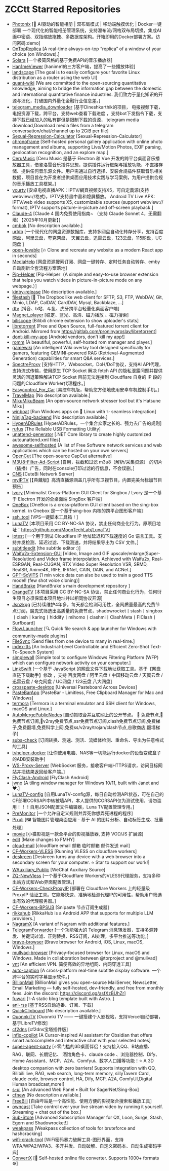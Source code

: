 # ZCCtt Starred Repositories

- [Photonix](https://github.com/li88iioo/Photonix)	[🤖 AI驱动的智能相册 | 双布局模式 | 移动端触摸优化 | Docker一键部署  一个现代化的智能相册管理系统，支持瀑布流/网格双布局切换，集成AI画中密语、双指缩放拖拽、多数据库架构。开箱即用的Docker部署方案。访问密码:demo]
- [OnTopReplica](https://github.com/LorenzCK/OnTopReplica)	[A real-time always-on-top “replica” of a window of your choice (on Windows).]
- [Solara](https://github.com/akudamatata/Solara)	[一个极简风格的基于免费API的音乐播放器]
- [Han1meViewer](https://github.com/misaka10032w/Han1meViewer)	[hanime1的三方客户端，提高了一些播放体验]
- [landscape](https://github.com/ThisSeanZhang/landscape)	[The goal is to easily configure your favorite Linux distribution as a router using the web UI]
- [quant-wiki](https://github.com/LLMQuant/quant-wiki)	[We are committed to the open-sourcing quantitative knowledge, aiming to bridge the information gap between the domestic and international quantitative finance industries. 我们致力于量化知识的开源与汉化，打破国内外量化金融行业信息差。]
- [telegram_media_downloader](https://github.com/tangyoha/telegram_media_downloader)	[基于Dineshkarthik的项目， 电报视频下载，电报资源下载，跨平台，支持web查看下载进度 ，支持bot下发指令下载，支持下载已经加入的私有群但是限制下载的资源， telegram media download,Download media files from a telegram conversation/chat/channel up to 2GiB per file]
- [Sexual-Repression-Calculator](https://github.com/banlanzs/Sexual-Repression-Calculator)	[Sexual-Repression-Calculator]
- [chronoframe](https://github.com/HoshinoSuzumi/chronoframe)	[Self-hosted personal gallery application with online photo management and albums, supporting Live/Motion Photos, EXIF parsing, geolocation recognition, and an explore map.]
- [CeruMusic](https://github.com/timeshiftsauce/CeruMusic)	[Ceru Music 是基于 Electron 和 Vue 开发的跨平台桌面音乐播放器工具，借鉴洛雪音乐插件思想，提供插件运行框架与播放功能，不直接存储、提供任何音乐源文件。用户需通过自行选择、安装合规插件获取音乐相关数据，项目旨在为开发者提供桌面应用技术实践与学习案例，为用户提供合规的音乐播放工具框架。]
- [yourtv](https://github.com/horsemail/yourtv)	[安卓电视直播APK：IPTV/網頁視頻支持X5，可自定義源(支持webview://格式)，IPTV支持畫中畫和熄屏播放。 Android TV Live APK: IPTV/web video supports X5, customizable sources (support webview:// format), IPTV supports picture-in-picture and off-screen playback.]
- [Claude-4](https://github.com/china-claude/Claude-4)	[Claude 4 国内免费使用指南~ （支持 Claude Sonnet 4，无需翻墙）【2025年10月更新】]
- [cmbok](https://github.com/hlning/cmbok)	[No description available.]
- [urldb](https://github.com/ctwj/urldb)	[一个现代化的网盘资源数据库，支持多网盘自动化转存分享，支持百度网盘，阿里云盘，夸克网盘， 天翼云盘，迅雷云盘，123云盘，115网盘，UC网盘 ]
- [open-lovable](https://github.com/firecrawl/open-lovable)	[🔥 Clone and recreate any website as a modern React app in seconds]
- [MediaHelp](https://github.com/JieWSOFT/MediaHelp)	[网盘资源搜索订阅、网盘一键转存、定时任务自动转存、emby自动刷新全套流程方案落地]
- [Pip-Helper](https://github.com/yaolifeng0629/Pip-Helper)	[Pip-Helper（A simple and easy-to-use browser extension that helps you watch videos in picture-in-picture mode on any webpage.）]
- [kinby-release](https://github.com/kinby-official/kinby-release)	[No description available.]
- [filestash](https://github.com/mickael-kerjean/filestash)	[:file_folder: The Dropbox like web client for SFTP, S3, FTP, WebDAV, Git, Minio, LDAP, CalDAV, CardDAV, Mysql, Backblaze, ...]
- [dtv](https://github.com/chen-zeong/dtv)	[抖音、b站、斗鱼、虎牙跨平台轻量化桌面客户端]
- [Magnet_player](https://github.com/zaidielykelee/Magnet_player)	[稳定、蓝光、高清、磁力播放 、磁力搜索]
- [biliscope](https://github.com/gaogaotiantian/biliscope)	[Bilibili chrome extension to show uploader's stats]
- [libretorrent](https://github.com/proninyaroslav/libretorrent)	[Free and Open Source, full-featured torrent client for Android. Mirrored from https://gitlab.com/proninyaroslav/libretorrent]
- [dont-kill-my-app](https://github.com/urbandroid-team/dont-kill-my-app)	[Android vendors, don't kill my app!]
- [romm](https://github.com/rommapp/romm)	[A beautiful, powerful, self-hosted rom manager and player.]
- [gamewiki](https://github.com/rimulu030/gamewiki)	[An intelligent Wiki overlay tool designed specifically for gamers, featuring GEMINI-powered RAG (Retrieval-Augmented Generation) capabilities for smart Q&A services.]
- [SpectreProxy](https://github.com/XyzenSun/SpectreProxy)	[支持HTTP，Websocket，DoH/DoT协议，支持AI API代理，支持流式传输，使用原生 TCP Socket 解决 fetch API 的隐私泄露问题并提供灵活的回退策略解决TCP Socket 目前无法连接到 Cloudflare 自身的 IP 段的问题的Cloudflare Worker代理程序。]
- [Easycontrol_For_Car](https://github.com/eiyooooo/Easycontrol_For_Car)	[易控车机版，帮助您方便地使用安卓车机控制手机。]
- [TravelMap](https://github.com/liaanj/TravelMap)	[No description available.]
- [MikuMikuBeam](https://github.com/sammwyy/MikuMikuBeam)	[An open-source network stresser tool but it's Hatsune Miku]
- [winboat](https://github.com/TibixDev/winboat)	[Run Windows apps on 🐧 Linux with ✨ seamless integration]
- [NinjiaTag-backend](https://github.com/zhzhzhy/NinjiaTag-backend)	[No description available.]
- [HyperADRules](https://github.com/Lynricsy/HyperADRules)	[HyperADRules，一个集合众家之长的、强力去广告的规则]
- [rufus](https://github.com/pbatard/rufus)	[The Reliable USB Formatting Utility]
- [unattend-generator](https://github.com/cschneegans/unattend-generator)	[.NET Core library to create highly customized autounattend.xml files]
- [awesome-selfhosted](https://github.com/awesome-selfhosted/awesome-selfhosted)	[A list of Free Software network services and web applications which can be hosted on your own servers]
- [OpenCut](https://github.com/OpenCut-app/OpenCut)	[The open-source CapCut alternative]
- [M3U8-Filter-Ad-Script](https://github.com/ltxlong/M3U8-Filter-Ad-Script)	[自用，拦截和过滤 m3u8（解析/采集资源） 的切片（插播）广告，同时在console打印过滤的行信息，不会误删。]
- [CNS](https://github.com/mmmdbybyd/CNS)	[CuteBi Network Server]
- [myIPTV](https://github.com/suxuang/myIPTV)	[【典藏版】高清直播源涵盖几乎所有卫视节目，内置完美台标加节目预告]
- [lvory](https://github.com/xiaoxhao/lvory)	[Minimalist Cross-Platform GUI Client for Singbox / Lvory 是一个基于 Electron 开发的全桌面端 SingBox 客户端]
- [OneBox](https://github.com/OneOhCloud/OneBox)	[OneBox is a cross-platform GUI client based on the sing-box kernel. \n Onebox 是一个基于sing-box 内核的跨平台图形客户端]
- [ssh_tool](https://github.com/eooce/ssh_tool)	[VPS一键脚本工具箱！]
- [LunaTV](https://github.com/laboratorys/LunaTV)	[本项目采用 CC BY-NC-SA 协议，禁止任何商业化行为。原项目地址：https://github.com/MoonTechLab/LunaTV]
- [iptest](https://github.com/Kwisma/iptest)	[一个用于测试 Cloudflare IP 地址延迟和下载速度的 Go 语言工具。支持并发检测、延迟过滤、下载测速，并将结果导出为 CSV 文件。]
- [subtitleedit](https://github.com/SubtitleEdit/subtitleedit)	[the subtitle editor :)]
- [Waifu2x-Extension-GUI](https://github.com/AaronFeng753/Waifu2x-Extension-GUI)	[Video, Image and GIF upscale/enlarge(Super-Resolution) and Video frame interpolation. Achieved with Waifu2x,  Real-ESRGAN, Real-CUGAN, RTX Video Super Resolution VSR, SRMD, RealSR, Anime4K, RIFE, IFRNet, CAIN, DAIN,  and ACNet.]
- [GPT-SoVITS](https://github.com/RVC-Boss/GPT-SoVITS)	[1 min voice data can also be used to train a good TTS model! (few shot voice cloning)]
- [HandBrake](https://github.com/HandBrake/HandBrake)	[HandBrake's main development repository ]
- [OrangeTV](https://github.com/djteang/OrangeTV)	[本项目采用 CC BY-NC-SA 协议，禁止任何商业化行为，任何衍生项目必须保留本项目地址并以相同协议开源]
- [Jsnzkpg](https://github.com/Jsnzkpg/Jsnzkpg)	[已持续维护4年多，每天都会检测可用性，全网质量最高的免费节点订阅，魔鬼式筛选出高质量的免费节点，shadowrocket丨stash丨singbox丨clash丨karing丨hiddify丨mihomo丨clashmi丨ClashMeta丨FIClash丨Surfboard]
- [Flow.Launcher](https://github.com/Flow-Launcher/Flow.Launcher)	[:mag: Quick file search & app launcher for Windows with community-made plugins]
- [FileSync](https://github.com/polius/FileSync)	[Send files from one device to many in real-time.]
- [index-tts](https://github.com/index-tts/index-tts)	[An Industrial-Level Controllable and Efficient Zero-Shot Text-To-Speech System]
- [simplewall](https://github.com/henrypp/simplewall)	[Simple tool to configure Windows Filtering Platform (WFP) which can configure network activity on your computer.]
- [LinkSwift](https://github.com/hmjz100/LinkSwift)	[一个基于 JavaScript 的网盘文件下载地址获取工具。基于【网盘直链下载助手】修改 ，支持 百度网盘 / 阿里云盘 / 中国移动云盘 / 天翼云盘 / 迅雷云盘 / 夸克网盘 / UC网盘 / 123云盘 八大网盘]
- [crosspaste-desktop](https://github.com/CrossPaste/crosspaste-desktop)	[Universal Pasteboard Across Devices]
- [PasteBarApp](https://github.com/PasteBar/PasteBarApp)	[PasteBar - Limitless, Free Clipboard Manager for Mac and Windows]
- [termora](https://github.com/TermoraDev/termora)	[Termora is a terminal emulator and SSH client for Windows, macOS and Linux.]
- [AutoMergePublicNodes](https://github.com/chengaopan/AutoMergePublicNodes)	[自动抓取合并互联网上的公开节点。 🚀 免费节点,🚀免费节点订阅,🚀v2ray免费节点,ssr免费节点订阅,clash免费节点订阅,免费梯子,免费翻墙,免费科学上网,免费ss/v2ray/trojan/clash节点,谷歌商店,翻墙梯子]
- [subs-check](https://github.com/beck-8/subs-check)	[订阅转换、测速、测活、流媒体检测、重命名、导出为任意格式的工具]
- [tvhelper-docker](https://github.com/wukongdaily/tvhelper-docker)	[让你使用电脑、NAS等一切能运行docker的设备变成盒子的ADB安装助手]
- [WS-Proxy-Server](https://github.com/liaodiansm/WS-Proxy-Server)	[WebSocket 服务，接收客户端HTTPS请求，访问目标网站并把结果返回给客户端。]
- [FlyClash-Android](https://github.com/GtxFury/FlyClash-Android)	[FlyClash Android]
- [jwno](https://github.com/agent-kilo/jwno)	[A tiling window manager for Windows 10/11, built with Janet and ❤️.]
- [LunaTV-config](https://github.com/hafrey1/LunaTV-config)	[自用LunaTV-config源，每日自动检测API状态，可在自己的CF部署CORSAPI中转被墙API，本人提供的CORSAPI仅为测试使用，请勿滥用！！！自用JSON配置文件编辑器，Luna TV配置管理专用。]
- [PreMonitor](https://github.com/PrelinaMontelli/PreMonitor)	[一个允许自定义规则并弄死你想弄死进程的程序]
- [Pixuli](https://github.com/trueLoving/Pixuli)	[🖼️ 智能图片管理桌面应用 - 基于 AI 的图片分析、自动标签生成、批量处理]
- [movie](https://github.com/waifu-project/movie)	[小猫影视是一款全平台的影视播放器, 支持 VOD/JS 扩展源]
- [edit](https://github.com/fmhy/edit)	[Make changes to FMHY]
- [cloud-mail](https://github.com/eoao/cloud-mail)	[cloudflare email 邮箱  临时邮箱 邮件发送 mail]
- [CF-Workers-VLESS](https://github.com/eooce/CF-Workers-VLESS)	[Running VLESS on cloudflare workers]
- [deskreen](https://github.com/pavlobu/deskreen)	[Deskreen turns any device with a web browser into a secondary screen for your computer. ⭐️ Star to support our work!]
- [WAuxiliary_Public](https://github.com/HdShare/WAuxiliary_Public)	[WeChat Auxiliary Source]
- [ZQ-NewVless](https://github.com/BAYUEQI/ZQ-NewVless)	[一个基于Cloudflare Workers的VLESS代理服务，支持多种出站方式和Web界面配置管理。]
- [CF-Workers-CheckProxyIP](https://github.com/cmliu/CF-Workers-CheckProxyIP)	[部署在 Cloudflare Workers 上的轻量级 ProxyIP 验证工具。它能够快速、准确地检测代理IP的可用性，帮助用户筛选出有效的代理服务器。]
- [CF-Workers-BPSUB](https://github.com/cmliu/CF-Workers-BPSUB)	[Snipaste 节点订阅生成器]
- [rikkahub](https://github.com/rikkahub/rikkahub)	[RikkaHub is a Android APP that supports for multiple LLM providers.]
- [NagramX](https://github.com/risin42/NagramX)	[A variant of Nagram with additional features.]
- [TelegramForwarder](https://github.com/Heavrnl/TelegramForwarder)	[一个功能强大的 Telegram 消息转发器，支持多源转发、关键词过滤、正则替换、RSS订阅，AI处理，多平台推送等功能。]
- [brave-browser](https://github.com/brave/brave-browser)	[Brave browser for Android, iOS, Linux, macOS, Windows.]
- [mullvad-browser](https://github.com/mullvad/mullvad-browser)	[Privacy-focused browser for Linux, macOS and Windows. Made in collaboration between @torproject and @mullvad]
- [vnt](https://github.com/vnt-dev/vnt)	[An efficient VPN. 简便高效的异地组网、内网穿透工具]
- [auto-caption](https://github.com/HiMeditator/auto-caption)	[A cross-platform real-time subtitle display software. 一个跨平台的实时字幕显示软件。]
- [BillionMail](https://github.com/aaPanel/BillionMail)	[BillionMail gives you open-source MailServer, NewsLetter,  Email Marketing — fully self-hosted, dev-friendly, and free from monthly fees. Join the discord: https://discord.gg/asfXzBUhZr]
- [fuwari](https://github.com/saicaca/fuwari)	[✨A static blog template built with Astro. ]
- [ani-rss](https://github.com/wushuo894/ani-rss)	[基于RSS自动追番、订阅、下载]
- [QuickClipboard](https://github.com/mosheng1/QuickClipboard)	[No description available.]
- [OuonnkiTV](https://github.com/Ouonnki/OuonnkiTV)	[Ouonnki TV —— 一键搭建个人影视站，支持Vercel自动部署，基于LibreTV修改]
- [cf2dns](https://github.com/gacjie/cf2dns)	[cf2dns宝塔插件版]
- [infio-copilot](https://github.com/infiolab/infio-copilot)	[A Cursor-inspired AI assistant for Obsidian that offers smart autocomplete and interactive chat with your selected notes]
- [super-agent-party](https://github.com/heshengtao/super-agent-party)	[⭐零门槛的3D桌面伴侣！支持接入QQ、B站直播、RAG、联网、长期记忆、 酒馆角色卡、claude code 、浏览器控制、Dify、 Home Assistant、MCP、A2A、Comfyui、数字人口播等功能！⭐ A 3D desktop companion with zero barriers! Supports integration with QQ, Bilibili live, RAG, web search, long-term memory, sillyTavern Card, claude code, browser control, HA, Dify, MCP, A2A, ComfyUI,Digital Human broadcast,more!]
- [s-ui](https://github.com/alireza0/s-ui)	[An advanced Web Panel • Built for SagerNet/Sing-Box]
- [cfnew](https://github.com/byJoey/cfnew)	[No description available.]
- [FreeBili](https://github.com/rango886/FreeBili)	[自由哔站是一个高性能、使用方便的影视聚合搜索和播放工具]
- [owncast](https://github.com/owncast/owncast)	[Take control over your live stream video by running it yourself.  Streaming + chat out of the box.]
- [Sub-Store](https://github.com/sub-store-org/Sub-Store)	[Advanced Subscription Manager for QX, Loon, Surge, Stash, Egern and Shadowrocket!]
- [weakpass](https://github.com/zzzteph/weakpass)	[Weakpass collection of tools for bruteforce and hashcracking]
- [wifi-crack-tool](https://github.com/baihengaead/wifi-crack-tool)	[WiFi密码暴力破解工具-图形界面，支持WPA/WPA2/WPA3、多开并发、自动破解、自定义密码本、自动生成密码字典]
- [ConvertX](https://github.com/C4illin/ConvertX)	[💾 Self-hosted online file converter. Supports 1000+ formats ⚙️]
